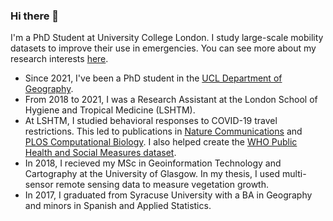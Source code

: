 ### Hi there 👋

I'm a PhD Student at University College London. I study large-scale mobility datasets to improve their use in emergencies. You can see more about my research interests [here](https://hamishgibbs.net/).

* Since 2021, I've been a PhD student in the [UCL Department of Geography](https://www.ucl.ac.uk/geography/hamish-gibbs).
* From 2018 to 2021, I was a Research Assistant at the London School of Hygiene and Tropical Medicine (LSHTM).
* At LSHTM, I studied behavioral responses to COVID-19 travel restrictions. This led to publications in [Nature Communications](https://www.nature.com/articles/s41467-020-18783-0) and [PLOS Computational Biology](https://journals.plos.org/ploscompbiol/article?id=10.1371/journal.pcbi.1009162). I also helped create the [WHO Public Health and Social Measures dataset](https://www.who.int/emergencies/diseases/novel-coronavirus-2019/phsm).
* In 2018, I recieved my MSc in Geoinformation Technology and Cartography at the University of Glasgow. In my thesis, I used multi-sensor remote sensing data to measure vegetation growth.
* In 2017, I graduated from Syracuse University with a BA in Geography and minors in Spanish and Applied Statistics.

